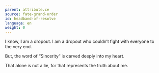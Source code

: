 ```yaml
---
parent: attribute.ce
source: fate-grand-order
id: headband-of-resolve
language: en
weight: 0
---
```


I know, I am a dropout.
I am a dropout who couldn’t fight with everyone to the very end.

But, the word of “Sincerity” is carved deeply into my heart.

That alone is not a lie, for that represents the truth about me.
